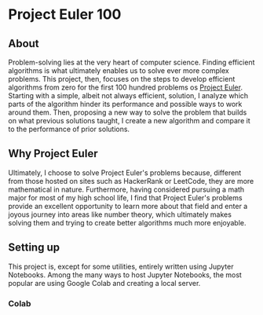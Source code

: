# Project Euler 100

## About

Problem-solving lies at the very heart of computer science. Finding efficient algorithms is what ultimately enables us to solve ever more complex problems. This project, then, focuses on the steps to develop efficient algorithms from zero for the first 100 hundred problems os <a href='https://projecteuler.net/archives'>Project Euler</a>. Starting with a simple, albeit not always efficient, solution, I analyze which parts of the algorithm hinder its performance and possible ways to work around them. Then, proposing a new way to solve the problem that builds on what previous solutions taught, I create a new algorithm and compare it to the performance of prior solutions.

## Why Project Euler

Ultimately, I choose to solve Project Euler's problems because, different from those hosted on sites such as HackerRank or LeetCode, they are more mathematical in nature. Furthermore, having considered pursuing a math major for most of my high school life, I find that Project Euler's problems provide an excellent opportunity to learn more about that field and enter a joyous journey into areas like number theory, which ultimately makes solving them and trying to create better algorithms much more enjoyable.

## Setting up

This project is, except for some utilities, entirely written using Jupyter Notebooks. Among the many ways to host Jupyter Notebooks, the most popular are using Google Colab and creating a local server.

### Colab